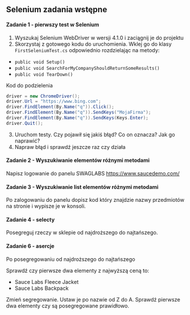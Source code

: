 ﻿## Selenium zadania wstępne

#### Zadanie 1 - pierwszy test w Selenium
1. Wyszukaj Selenium WebDriver w wersji 4.1.0 i zaciągnij je do projektu
2. Skorzystaj z gotowego kodu do uruchomienia. Wklej go do klasy `FirstSeleniumTest.cs` odpowiednio rozdzielając na metody:
* `public void Setup()`
* `public void SearchForMyCompanyShouldReturnSomeResults()`
* `public void TearDown()`

Kod do podzielenia
```csharp
driver = new ChromeDriver();
driver.Url = "https://www.bing.com";
driver.FindElement(By.Name("q")).Click();
driver.FindElement(By.Name("q")).SendKeys("MojaFirma");
driver.FindElement(By.Name("q")).SendKeys(Keys.Enter);
driver.Quit();
```

3. Uruchom testy. Czy pojawił się jakiś błąd? Co on oznacza? Jak go naprawić?
4. Napraw błąd i sprawdź jeszcze raz czy działa


#### Zadanie 2 - Wyszukiwanie elementów różnymi metodami
Napisz logowanie do panelu SWAGLABS https://www.saucedemo.com/

#### Zadanie 3 - Wyszukiwanie list elementów różnymi metodami
Po zalogowaniu do panelu dopisz kod który znajdzie nazwy przedmiotów na stronie i wypisze je w konsoli.


#### Zadanie 4 - selecty
Posegreguj rzeczy w sklepie od najdroższego do najtańszego.



#### Zadanie 6 - asercje
Po posegregowaniu od najdroższego do najtańszego

Sprawdź czy pierwsze dwa elementy z najwyższą ceną to:
* Sauce Labs Fleece Jacket
* Sauce Labs Backpack

Zmień segregowanie. Ustaw je po nazwie od Z do A.
Sprawdź pierwsze dwa elementy czy są posegregowane prawidłowo.